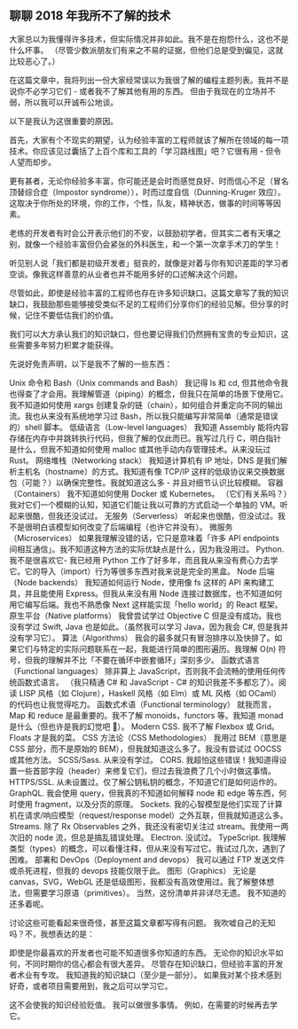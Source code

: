 ## 聊聊 2018 年我所不了解的技术

大家总以为我懂得许多技术，但实际情况并非如此。我不是在抱怨什么，这也不是什么坏事。 （尽管少数派朋友们有来之不易的证据，但他们总是受到偏见，这就比较恶心了。）

在这篇文章中，我将列出一份大家经常误以为我很了解的编程主题列表。我并不是说你不必学习它们 - 或者我不了解其他有用的东西。 但由于我现在的立场并不弱，所以我可以开诚布公地谈。

以下是我认为这很重要的原因。

首先，大家有个不现实的期望，认为经验丰富的工程师就该了解所在领域的每一项技术。你应该见过囊括了上百个库和工具的「学习路线图」吧？它很有用 - 但令人望而却步。

更有甚者，无论你经验多丰富，你可能还是会时而感觉良好、时而信心不足（冒名顶替综合症（Impostor syndrome）），时而过度自信（Dunning-Kruger 效应）。这取决于你所处的环境，你的工作，个性，队友，精神状态，做事的时间等等因素。

老练的开发者有时会公开表示他们的不安，以鼓励初学者。但其实二者有天壤之别，就像一个经验丰富但仍会紧张的外科医生，和一个第一次拿手术刀的学生！

听见别人说「我们都是初级开发者」挺丧的，就像是对着与你有知识差距的学习者空谈。像我这样善意的从业者也并不能用多好的口述解决这个问题。

尽管如此，即使是经验丰富的工程师也存在许多知识缺口。这篇文章写了我的知识缺口，我鼓励那些能够接受类似不足的工程师们分享你们的经验见解。但分享的时候，记住不要低估我们的价值。

我们可以大方承认我们的知识缺口，但也要记得我们仍然拥有宝贵的专业知识，这些需要多年努力积累才能获得。

先说好免责声明，以下是我不了解的一些东西：

Unix 命令和 Bash（Unix commands and Bash） 我记得 ls 和 cd, 但其他命令我也得查了才会用。我理解管道（piping）的概念，但我只在简单的场景下使用它。我不知道如何使用 xargs 创建复杂的链（chain），如何组合并重定向不同的输出流。我也从来没有系统地学习过 Bash，所以我只能编写非常简单（通常是错误的）shell 脚本。
低级语言（Low-level languages） 我知道 Assembly 能将内容存储在内存中并跳转执行代码，但我了解的仅此而已。我写过几行 C，明白指针是什么，但我不知道如何使用 malloc 或其他手动内存管理技术。从来没玩过 Rust。
网络堆栈（Networking stack） 我知道计算机有 IP 地址，DNS 是我们解析主机名（hostname）的方式。我知道有像 TCP/IP 这样的低级协议来交换数据包（可能？）以确保完整性。我就知道这么多 - 并且对细节认识比较模糊。
容器（Containers） 我不知道如何使用 Docker 或 Kubernetes。 （它们有关系吗？）我对它们一个模糊的认知，知道它们能让我以可靠的方式启动一个单独的 VM。听起来很酷，但我还没试过。
无服务（Serverless） 听起来也很酷，但没试过。我不是很明白该模型如何改变了后端编程（也许它并没有）。
微服务（Microservices） 如果我理解没错的话，它只是意味着「许多 API endpoints 间相互通信」。我不知道这种方法的实际优缺点是什么，因为我没用过。
Python. 我不是很喜欢它- 我已经用 Python 工作了好多年，而且我从来没有费心力去学它。它的导入（import）行为等很多东西对我来说是完全的黑盒。
Node 后端（Node backends） 我知道如何运行 Node，使用像 fs 这样的 API 来构建工具，并且能使用 Express。但我从来没有用 Node 连接过数据库，也不知道如何用它编写后端。我也不熟悉像 Next 这样能实现「hello world」的 React 框架。
原生平台（Native platforms） 我曾尝试学过 Objective C 但是没有成功。我也没有学过 Swift, Java 也是如此。（虽然我可以学习 Java，因为我会 C#, 但是我并没有学习它）。
算法（Algorithms） 我会的最多就只有冒泡排序以及快排了。如果它们与特定的实际问题联系在一起，我能进行简单的图形遍历。我理解 O(n) 符号，但我的理解并不比「不要在循环中嵌套循环」深刻多少。
函数式语言（Functional languages） 除非算上 JavaScript，否则我不会流畅的使用任何传统函数式语言。 （我只精通 C# 和 JavaScript - C# 的知识我差不多都忘了）。阅读 LISP 风格（如 Clojure），Haskell 风格（如 Elm）或 ML 风格（如 OCaml）的代码也让我觉得吃力。
函数式术语（Functional terminology） 就我而言，Map 和 reduce 是最重要的。我不了解 monoids，functors 等。我知道 monad 是什么（但也许是我的幻觉吧 🤣）。
Modern CSS. 我不了解 Flexbox 或 Grid。Floats 才是我的菜。
CSS 方法论（CSS Methodologies） 我用过 BEM（意思是 CSS 部分，而不是原始的 BEM），但我就知道这么多了。我没有尝试过 OOCSS 或其他方法。
SCSS/Sass. 从来没有学过。
CORS. 我超怕这些错误！我知道得设置一些首部字段（header）来修复它们，但过去我浪费了几个小时做这事情。
HTTPS/SSL. 从未设置过。仅了解公钥私钥的概念，不知道它们是如何运作的。
GraphQL. 我会使用 query，但我真的不知道如何解释 node 和 edge 等东西，何时使用 fragment，以及分页的原理。
Sockets. 我的心智模型是他们实现了计算机在请求/响应模型（request/response model）之外互联，但我就知道这么多。
Streams. 除了 Rx Observables 之外，我还没有密切关注过 stream。我使用一两次旧的 node 流，但总是搞乱错误处理。
Electron. 没试过。
TypeScript. 我理解类型（types）的概念，可以看懂注释，但从来没有写过它。我试过几次，遇到了困难。
部署和 DevOps（Deployment and devops） 我可以通过 FTP 发送文件或杀死进程，但我的 devops 技能仅限于此。
图形（Graphics） 无论是 canvas，SVG，WebGL 还是低级图形，我都没有高效使用过。我了解整体想法，但需要学习原语（primitives）。
当然，这份清单并非详尽无遗。 我不知道的还多着呢。

讨论这些可能看起来很奇怪，甚至这篇文章都写得有问题。 我吹嘘自己的无知吗？不，我想表达的是：

即使是你最喜欢的开发者也可能不知道很多你知道的东西。
无论你的知识水平如何，不同时期你的信心都会有很大差异。
尽管存在知识缺口，但经验丰富的开发者术业有专攻。
我知道我的知识缺口（至少是一部分）。 如果我对某个技术感到好奇，或者项目需要用到，我之后可以学习它。

这不会使我的知识经验贬值。 我可以做很多事情。 例如，在需要的时候再去学它。
